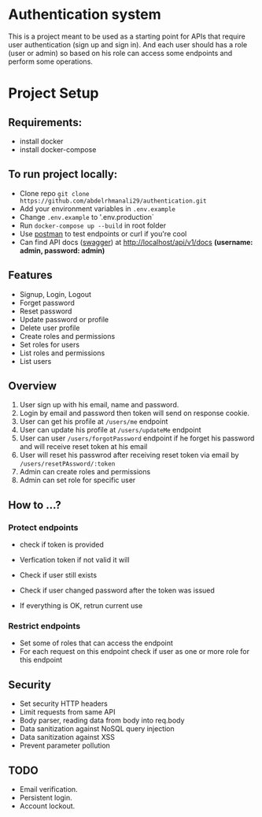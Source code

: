 # **Authentication system**

This is a project meant to be used as a starting point for APIs that require user authentication (sign up and sign in). And each user should has a role (user or admin) so based on his role can access some endpoints and perform some operations.

# Project Setup

## Requirements:

- install docker
- install docker-compose

## To run project locally:

- Clone repo `git clone https://github.com/abdelrhmanali29/authentication.git`
- Add your environment variables in `.env.example`
- Change `.env.example` to '.env.production`
- Run `docker-compose up --build` in root folder
- Use [postman](https://www.postman.com/downloads/) to test endpoints or curl if you're cool
- Can find API docs ([swagger](https://swagger.io/)) at [http://localhost/api/v1/docs](http://localhost/api/v1/docs) **(username: admin, password: admin)**

## Features

- Signup, Login, Logout
- Forget password
- Reset password
- Update password or profile
- Delete user profile
- Create roles and permissions
- Set roles for users
- List roles and permissions
- List users

## Overview

1. User sign up with his email, name and password.
2. Login by email and password then token will send on response cookie.
3. User can get his profile at `/users/me` endpoint
4. User can update his profile at `/users/updateMe` endpoint
5. User can user `/users/forgotPassword` endpoint if he forget his password and will receive reset token at his email
6. User will reset his passwrod after receiving reset token via email by `/users/resetPAssword/:token`
7. Admin can create roles and permissions
8. Admin can set role for specific user

## How to ...?

### Protect endpoints

- check if token is provided

- Verfication token if not valid it will

- Check if user still exists

- Check if user changed password after the token was issued

- If everything is OK, retrun current use

### Restrict endpoints

- Set some of roles that can access the endpoint
- For each request on this endpoint check if user as one or more role for this endpoint

## Security

- Set security HTTP headers
- Limit requests from same API
- Body parser, reading data from body into req.body
- Data sanitization against NoSQL query injection
- Data sanitization against XSS
- Prevent parameter pollution

## TODO

- Email verification.
- Persistent login.
- Account lockout.
